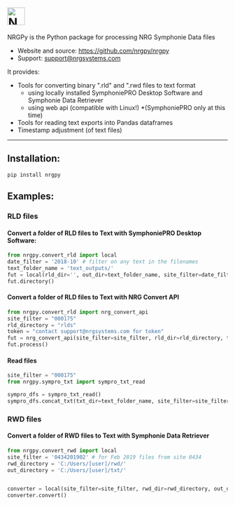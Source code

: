 # <img alt="NRGPy" src="https://www.nrgsystems.com/mysite/images/logo.png?v=3" height="40">

NRGPy is the Python package for processing NRG Symphonie Data files

- Website and source: https://github.com/nrgpy/nrgpy
- Support: support@nrgsystems.com

It provides:

- Tools for converting binary ".rld" and ".rwd files to text format
    - using locally installed SymphoniePRO Desktop Software and Symphonie Data Retriever
    - using web api (compatible with Linux!) *(SymphoniePRO only at this time)
- Tools for reading text exports into Pandas dataframes
- Timestamp adjustment (of text files)

***
## Installation:

    pip install nrgpy

## Examples:

### RLD files

#### Convert a folder of RLD files to Text with SymphoniePRO Desktop Software:
```python
from nrgpy.convert_rld import local
date_filter = '2018-10' # filter on any text in the filenames
text_folder_name = 'text_outputs/'
fut = local(rld_dir='', out_dir=text_folder_name, site_filter=date_filter)
fut.directory()
```
#### Convert a folder of RLD files to Text with NRG Convert API
```python
from nrgpy.convert_rld import nrg_convert_api
site_filter = "000175"
rld_directory = "rlds"
token = "contact support@nrgsystems.com for token"
fut = nrg_convert_api(site_filter=site_filter, rld_dir=rld_directory, token=token)
fut.process()
```

#### Read files
```python
site_filter = "000175"
from nrgpy.sympro_txt import sympro_txt_read

sympro_dfs = sympro_txt_read()
sympro_dfs.concat_txt(txt_dir=text_folder_name, site_filter=site_filter, output_txt=False)
```

### RWD files

#### Convert a folder of RWD files to Text with Symphonie Data Retriever
```python
from nrgpy.convert_rwd import local
site_filter = '0434201902' # for Feb 2019 files from site 0434
rwd_directory = 'C:/Users/[user]/rwd/'
out_directory = 'C:/Users/[user]/txt/'


converter = local(site_filter=site_filter, rwd_dir=rwd_directory, out_dir=out_directory)
converter.convert()
```